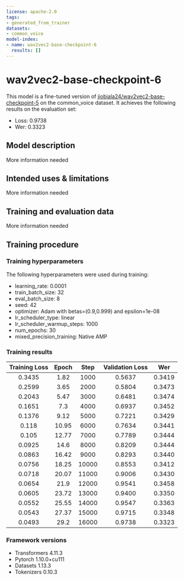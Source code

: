 ```yaml
---
license: apache-2.0
tags:
- generated_from_trainer
datasets:
- common_voice
model-index:
- name: wav2vec2-base-checkpoint-6
  results: []
---
```


<!-- This model card has been generated automatically according to the information the Trainer had access to. You
should probably proofread and complete it, then remove this comment. -->

# wav2vec2-base-checkpoint-6

This model is a fine-tuned version of [jiobiala24/wav2vec2-base-checkpoint-5](https://huggingface.co/jiobiala24/wav2vec2-base-checkpoint-5) on the common_voice dataset.
It achieves the following results on the evaluation set:
- Loss: 0.9738
- Wer: 0.3323

## Model description

More information needed

## Intended uses & limitations

More information needed

## Training and evaluation data

More information needed

## Training procedure

### Training hyperparameters

The following hyperparameters were used during training:
- learning_rate: 0.0001
- train_batch_size: 32
- eval_batch_size: 8
- seed: 42
- optimizer: Adam with betas=(0.9,0.999) and epsilon=1e-08
- lr_scheduler_type: linear
- lr_scheduler_warmup_steps: 1000
- num_epochs: 30
- mixed_precision_training: Native AMP

### Training results

| Training Loss | Epoch | Step  | Validation Loss | Wer    |
|:-------------:|:-----:|:-----:|:---------------:|:------:|
| 0.3435        | 1.82  | 1000  | 0.5637          | 0.3419 |
| 0.2599        | 3.65  | 2000  | 0.5804          | 0.3473 |
| 0.2043        | 5.47  | 3000  | 0.6481          | 0.3474 |
| 0.1651        | 7.3   | 4000  | 0.6937          | 0.3452 |
| 0.1376        | 9.12  | 5000  | 0.7221          | 0.3429 |
| 0.118         | 10.95 | 6000  | 0.7634          | 0.3441 |
| 0.105         | 12.77 | 7000  | 0.7789          | 0.3444 |
| 0.0925        | 14.6  | 8000  | 0.8209          | 0.3444 |
| 0.0863        | 16.42 | 9000  | 0.8293          | 0.3440 |
| 0.0756        | 18.25 | 10000 | 0.8553          | 0.3412 |
| 0.0718        | 20.07 | 11000 | 0.9006          | 0.3430 |
| 0.0654        | 21.9  | 12000 | 0.9541          | 0.3458 |
| 0.0605        | 23.72 | 13000 | 0.9400          | 0.3350 |
| 0.0552        | 25.55 | 14000 | 0.9547          | 0.3363 |
| 0.0543        | 27.37 | 15000 | 0.9715          | 0.3348 |
| 0.0493        | 29.2  | 16000 | 0.9738          | 0.3323 |


### Framework versions

- Transformers 4.11.3
- Pytorch 1.10.0+cu111
- Datasets 1.13.3
- Tokenizers 0.10.3
